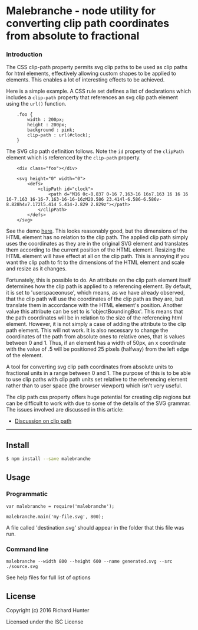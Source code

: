 # Malebranche - node utility for converting clip path coordinates from absolute to fractional

### Introduction
The CSS clip-path property permits svg clip paths to be used as clip paths for html elements,
effectively allowing custom shapes to be applied to elements. 
This enables a lot of interesting effects to be achieved.

Here is a simple example. A CSS rule set defines a list of declarations which includes a `clip-path` property that references  an svg clip path element using the `url()` function.

```
    .foo {
        width : 200px;
        height : 200px;
        background : pink;
        clip-path : url(#clock);
    }
```

The SVG clip path definition follows. Note the `id` property of the `clipPath` element which is referenced by the `clip-path` property.


```
    <div class="foo"></div>

    <svg height="0" width="0">
        <defs>
            <clipPath id="clock">
                <path d="M16 0c-8.837 0-16 7.163-16 16s7.163 16 16 16 16-7.163 16-16-7.163-16-16-16zM20.586 23.414l-6.586-6.586v-8.828h4v7.172l5.414 5.414-2.829 2.829z"></path>
            </clipPath>
        </defs>
    </svg>
```

See the demo [here](https://richardinho.github.io/malebranche-tests/test2/). This looks reasonably good, but the dimensions of the HTML element has no relation to the clip path. The applied clip path simply uses the coordinates as they are in the original SVG element and translates them according to the current position of the HTML element. Resizing the HTML element will have effect at all on the clip path. This is annoying if you want the clip path to fit to the dimensions of the HTML element and scale and resize as it changes. 

Fortunately, this is possible to do. An attribute on the clip path element itself determines how the clip path is applied to a referencing element. By default, it is set to 'userspaceonuse', which means, as we have already observed, that the clip path will use the coordinates of the clip path as they are, but translate them in accordance with the HTML element's position. Another value this attribute can be set to is 'objectBoundingBox'. This means that the path coordinates will be in relation to the size of the referencing html element. However, it is not simply a case of adding the attribute to the clip path element. This will not work. It is also necessary to change the coordinates of the path from absolute ones to relative ones, that is values between 0 and 1. Thus, if an element has a width of 50px, an x coordinate with the value of .5 will be positioned 25 pixels (halfway) from the left edge of the element.

A tool for converting svg clip path coordinates from absolute units to fractional units in a range between 0 and 1.
The purpose of this is to be able to use clip paths with clip path units set relative to the referencing element rather
than to user space (the browser viewport) which isn't very useful.

The clip path css property offers huge potential for creating clip regions but can be difficult to work with
due to some of the details of the SVG grammar. The issues involved are discussed in this article:
* [Discussion on clip path](http://blog.richardhunter.co.uk/index.php/7)

---

## Install

```sh
$ npm install --save malebranche
```
##  Usage

### Programmatic

```
var malebranche = require('malebranche');

malebranche.main('my-file.svg', 800);

```
A file called 'destination.svg' should appear in the folder that this file was run.

###  Command line
```
malebranche --width 800 --height 600 --name generated.svg --src ./source.svg

```
See help files for full list of options

## License

Copyright (c) 2016 Richard Hunter

Licensed under the ISC License
